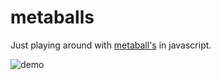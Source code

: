 # metaballs
Just playing around with [metaball's](https://en.wikipedia.org/wiki/Metaballs) in javascript.

![demo](https://raw.github.com/nikitapozdeev/metaballs/master/demo.gif)
